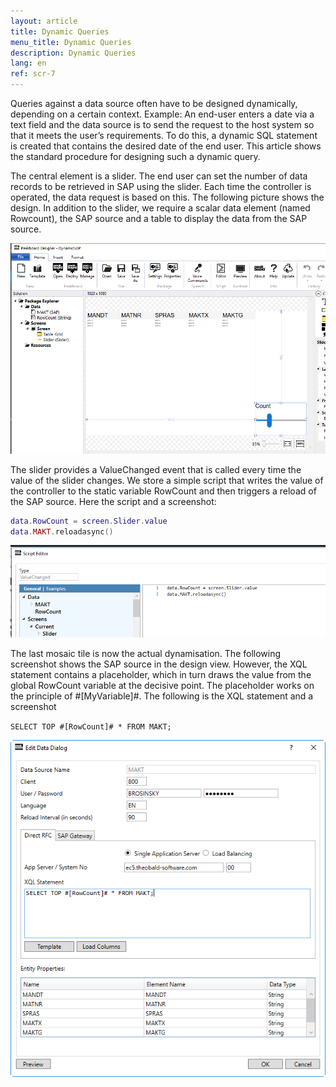 ```yaml
---
layout: article
title: Dynamic Queries
menu_title: Dynamic Queries
description: Dynamic Queries
lang: en
ref: scr-7
---
```


Queries against a data source often have to be designed dynamically, depending on a certain context. Example: An end-user enters a date via a text field and the data source is to send the request to the host system so that it meets the user’s requirements. To do this, a dynamic SQL statement is created that contains the desired date of the end user. This article shows the standard procedure for designing such a dynamic query.

The central element is a slider. The end user can set the number of data records to be retrieved in SAP using the slider. Each time the controller is operated, the data request is based on this. The following picture shows the design. In addition to the slider, we require a scalar data element (named Rowcount), the SAP source and a table to display the data from the SAP source.


![image_1](/assets/images/scripting/queries/misc_dynamische_Abfrage_01.png)




The slider provides a ValueChanged event that is called every time the value of the slider changes. We store a simple script that writes the value of the controller to the static variable RowCount and then triggers a reload of the SAP source. Here the script and a screenshot:

```lua
data.RowCount = screen.Slider.value
data.MAKT.reloadasync()
```

![image_1](/assets/images/scripting/queries/misc_dynamische_Abfrage_02.png)



The last mosaic tile is now the actual dynamisation. The following screenshot shows the SAP source in the design view. However, the XQL statement contains a placeholder, which in turn draws the value from the global RowCount variable at the decisive point. The placeholder works on the principle of #[MyVariable]#. The following is the XQL statement and a screenshot

`SELECT TOP #[RowCount]# * FROM MAKT;`

![image_1](/assets/images/scripting/queries/misc_dynamische_Abfrage_03.png)
